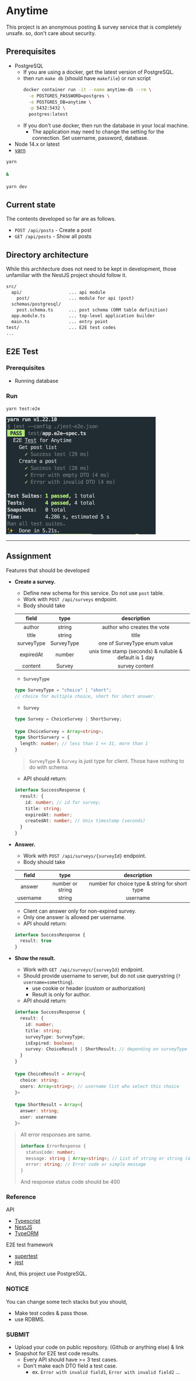 # Anytime

This project is an anonymous posting & survey service that is completely unsafe. so, don't care about security.

## Prerequisites

- PostgreSQL
  - If you are using a docker, get the latest version of PostgreSQL.
  - then run `make db` (should have `makefile`) or run script
    ```sh
    docker container run -it --name anytime-db --rm \
      -e POSTGRES_PASSWORD=postgres \
      -e POSTGRES_DB=anytime \
      -p 5432:5432 \
      postgres:latest
    ```
  - If you don't use docker, then run the database in your local machine.
    - The application may need to change the setting for the connection. Set username, password, database.
- Node 14.x or latest
- [yarn](https://yarnpkg.com/getting-started)


```sh
yarn

&

yarn dev
```

## Current state

The contents developed so far are as follows.

- `POST /api/posts` - Create a post
- `GET /api/posts` - Show all posts

## Directory architecture

While this architecture does not need to be kept in development, those unfamiliar with the NestJS project should follow it.

```
src/
  api/                  ... api module
    post/               ... module for api (post)
  schemas/postgresql/
    post.schema.ts      ... post schema (ORM table definition)
  app.module.ts         ... top-level application builder
  main.ts               ... entry point
test/                   ... E2E test codes
...
```

## E2E Test

### Prerequisites

- Running database

### Run

```sh
yarn test:e2e
```

![](images/snapshot.png)

--- 

## Assignment

Features that should be developed

- **Create a survey.**
  - Define new schema for this service. Do not use `post` table.
  - Work with `POST /api/surveys` endpoint.
  - Body should take
  
  |   field    |    type    |                       description                       |
  | :--------: | :--------: | :-----------------------------------------------------: |
  |   author   |   string   |               author who creates the vote               |
  |   title    |   string   |                          title                          |
  | surveyType | SurveyType |              one of SurveyType enum value               |
  | expiredAt  |   number   | unix time stamp (seconds) & nullable & default is 1 day |
  |  content   |   Survey   |                     survey content                      |
    
  - `SurveyType`
  ```ts
  type SurveyType = "choice" | "short";
  // choice for multiple choice, short for short answer.
  ```

  - `Survey`
  ```ts
  type Survey = ChoiceSurvey | ShortSurvey;

  type ChoiceSurvey = Array<string>;
  type ShortSurvery = {
    length: number; // less than 1 << 31, more than 1
  }
  ```
  > `SurveyType` & `Survey` is just type for client. Those have nothing to do with schema.

  - API should return:
  ```ts
  interface SuccessResponse {
    result: {
      id: number; // id for survey;
      title: string;
      expiredAt: number;
      createdAt: number; // Unix timestamp (seconds)
    }
  }
  ```
- **Answer.**
  - Work with `POST /api/surveys/{surveyId}` endpoint.
  - Body should take
  
  |  field   |       type       |                  description                   |
  | :------: | :--------------: | :--------------------------------------------: |
  |  answer  | number or string | number for choice type & string for short type |
  | username |      string      |                    username                    |

  - Client can answer only for non-expired survey.
  - Only one answer is allowed per username.
  - API should return:
  ```ts
  interface SuccessResponse {
    result: true
  }
  ```
  
- **Show the result.**
  - Work with `GET /api/surveys/{surveyId}` endpoint.
  - Should provide username to server, but do not use querystring (`?username=something`).
    - use cookie or header (custom or authorization)
    - Result is only for author.
  - API should return:
  ```ts
  interface SuccessResponse {
    result: {
      id: number;
      title: string;
      surveyType: SurveyType;
      isExpired: boolean;
      survey: ChoiceResult | ShortResult; // depending on surveyType
    }
  }

  type ChoiceResult = Array<{
    choice: string;
    users: Array<string>; // username list who select this choice
  }>

  type ShortResult = Array<{
    answer: string;
    user: username
  }>
  ```
> All error responses are same.
> ```ts
> interface ErrorResponse {
>   statusCode: number;
>   message: string | Array<string>; // List of string or string (detail)
>   error: string; // Error code or simple message
> }
> ```
> And response status code should be 400

### Reference

API

- [Typescript](https://www.typescriptlang.org/docs/handbook/intro.html)
- [NestJS](https://docs.nestjs.com/)
- [TypeORM](https://typeorm.io/)

E2E test framework

- [supertest](https://github.com/visionmedia/supertest)
- [jest](https://jestjs.io/)

And, this project use PostgreSQL.

### NOTICE

You can change some tech stacks but you should,

- Make test codes & pass those.
- use RDBMS.

### SUBMIT

- Upload your code on public repository. (Github or anything else) & link
- Snapshot for E2E test code results.
  - Every API should have >= 3 test cases.
  - Don't make each DTO field a test case.
    - ex. `Error with invalid field1`, `Error with invalid field2` ...  